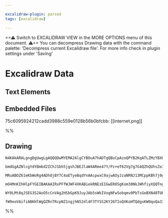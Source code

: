```yaml
---

excalidraw-plugin: parsed
tags: [excalidraw]

---
```

==⚠  Switch to EXCALIDRAW VIEW in the MORE OPTIONS menu of this document. ⚠== You can decompress Drawing data with the command palette: 'Decompress current Excalidraw file'. For more info check in plugin settings under 'Saving'


# Excalidraw Data
## Text Elements
## Embedded Files
75c6095924212cadd3988c559e0128b56b0bfcbb: [[internet.png]]

%%
## Drawing
```compressed-json
N4KAkARALgngDgUwgLgAQQQDwMYEMA2AlgCYBOuA7hADTgQBuCpAzoQPYB2KqATLZMzYBXUtiRoIACyhQ4zZAHoFAc0JRJQgEYA6bGwC2CgF7N6hbEcK4OCtptbErHALRY8RMpWdx8Q1TdIEfARcZgRmBShcZQUebQBWbR4aOiCEfQQOKGZuAG1wMFAwYogSbggAEQBJOAA2TWIAFgBrACVSAH0AMQApKswjABV9SQBHAA0U4shYRHLCfWikfhLM

bmdGgAZNlcgYdYBmbd2IChJ1bh5jgshJBEJlaW4ARme47Y/Pz+eT62Vg7g7G4QZhQUhsZoIADCbHwbFI5TB1mYcFwgSyUxKmlw2GaynBQg4xBhcIREiRHBRaMyUExkAAZoR8PgAMqwAESQQeOkgsEQhAAdXOkkuJ1B4MhbJgHPQXLKJwJjw44RyaB+wLYqOwan2auu0wg+OEcCqxFVqFyAF0TvTyBlTdwOEJmSdCESsOVcJseQSicrmOanS7gWEE

MRuABOZ61eKbWoRg4ADhOjBY7C4aETyeBqdYnAAcpwxC9ajwAOyJzaNRNJ13MCppKBh7j0ghhE6aYREgCiwQyWUDzvwJyEcGIuCb4bVZZ4EfiPHiRwr5ZORA4zUdQ9XbFxzbQrfw7ZDUSgQnNEEQRLdyh5jOCDokZfi2FqmznEZ4jR4bzwxGIBwjLNsHieIIwQTY3kTTR4nqTZNHpbBNE0HlmHccQLRuMB1WmLCbktAoAF9wGtOhcDgOA2QndCih

mO4MnKIhHlpFYGEIBAKAAIRxPFfWJWF4XKABiekRNEzEIGwER0SgKom30NkJWhfiyXQQTngQdT1PEyTSGk2T0i43EjUJPjSURchKVRaTtKkml9P0LomVZdl0JBWF5QKCTbKyeyFP5IViAuNA+E8nS9LkvzJRc8o5XDFiwrsuTWmEJUVReeLvJkuSAHktR1F59UgBKfLkrpOCgLpcH0JldVQeIMt0xL0jKrIWUIIx0KuBrwvSQYsCgABBRiM3QYJ6

WY0LMt8qJSEG3S2AoO5cCnVAg2HSbGpK9JuyJAb5sWkIVogNFwSobqmv0PbTsGeBXN48TUPBZlJj1K5tFfHga02StGmeRNngOFjHthfAAE1uETeIy20MsywORoYwjRp5yuMsWKMNgDG4GjIHoAghHQzZtErWpXniQjzq2/RkpM/1z3ulj8RINqOsuIESiZ4g2QQOBuHqzzOYAWTYYgEB23BNGCFawQJxnSBIEkBLQHGIA42EjtIZRsQACm/NHeGe

fW9eoVAifiABKHlWgQZRnTRcpNZ1ngjhN52dl4F3TYSS2KY26TIoQXKoHTQdgxKW0qoQa33Xljgb2V4FMglqXuBlhATmwIhebQNOTg4SPU9IWWNSEKA13QtPfZKOwACsEGwbIWXzuBhdF8XJb3VADyPEocWDxhBkx/BseBWZXLCYIG/THlJNBAwbrmNA1u3XcVu79PgXwUJBqngeh83ZlCPAAj+AgO9wmxoiCKAA
```
%%